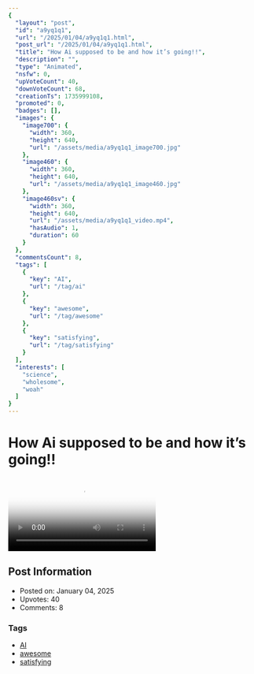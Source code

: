 ```yaml
---
{
  "layout": "post",
  "id": "a9yq1q1",
  "url": "/2025/01/04/a9yq1q1.html",
  "post_url": "/2025/01/04/a9yq1q1.html",
  "title": "How Ai supposed to be and how it’s going!!",
  "description": "",
  "type": "Animated",
  "nsfw": 0,
  "upVoteCount": 40,
  "downVoteCount": 68,
  "creationTs": 1735999108,
  "promoted": 0,
  "badges": [],
  "images": {
    "image700": {
      "width": 360,
      "height": 640,
      "url": "/assets/media/a9yq1q1_image700.jpg"
    },
    "image460": {
      "width": 360,
      "height": 640,
      "url": "/assets/media/a9yq1q1_image460.jpg"
    },
    "image460sv": {
      "width": 360,
      "height": 640,
      "url": "/assets/media/a9yq1q1_video.mp4",
      "hasAudio": 1,
      "duration": 60
    }
  },
  "commentsCount": 8,
  "tags": [
    {
      "key": "AI",
      "url": "/tag/ai"
    },
    {
      "key": "awesome",
      "url": "/tag/awesome"
    },
    {
      "key": "satisfying",
      "url": "/tag/satisfying"
    }
  ],
  "interests": [
    "science",
    "wholesome",
    "woah"
  ]
}
---
```


# How Ai supposed to be and how it’s going!!

<video controls playsinline loop poster="/assets/media/a9yq1q1_image460.jpg">
  <source src="/assets/media/a9yq1q1_video.mp4" type="video/mp4">
  Your browser does not support the video tag.
</video>

## Post Information

- Posted on: January 04, 2025
- Upvotes: 40
- Comments: 8

### Tags

- [AI](/tag/AI)
- [awesome](/tag/awesome)
- [satisfying](/tag/satisfying)
